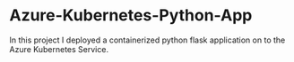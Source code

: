 # Azure-Kubernetes-Python-App
In this project I deployed a containerized python flask application on to the Azure Kubernetes Service.

